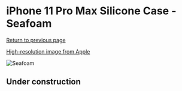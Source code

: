 # iPhone 11 Pro Max Silicone Case - Seafoam

[Return to previous page](/iphone_11)

[High-resolution image from Apple](https://store.storeimages.cdn-apple.com/8756/as-images.apple.com/is/MY102?wid=4500&hei=4500&fmt=png)

<div style="width: 512px"><img src="/almost_uncompressed/MY102.webp" alt="Seafoam"></div>

## Under construction
